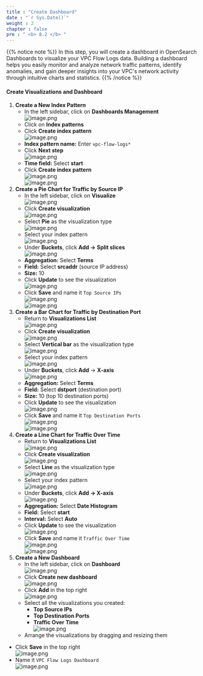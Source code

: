 ```yaml
---
title : "Create Dashboard"
date : "`r Sys.Date()`"
weight : 2
chapter : false
pre : " <b> 8.2 </b> "
---
```


{{% notice note %}}
In this step, you will create a dashboard in OpenSearch Dashboards to visualize your VPC Flow Logs data. Building a dashboard helps you easily monitor and analyze network traffic patterns, identify anomalies, and gain deeper insights into your VPC's network activity through intuitive charts and statistics.
{{% /notice %}}

#### Create Visualizations and Dashboard
1. **Create a New Index Pattern**
    - In the left sidebar, click on **Dashboards Management**        
        ![image.png](/images/8/8.2/image.png)        
    - Click on **Index patterns**
    - Click **Create index pattern**        
        ![image.png](/images/8/8.2/image%201.png)        
    - **Index pattern name:** Enter `vpc-flow-logs*`
    - Click **Next step**        
        ![image.png](/images/8/8.2/image%202.png)        
    - **Time field:** Select **start**
    - Click **Create index pattern**        
        ![image.png](/images/8/8.2/image%203.png)        
        ![image.png](/images/8/8.2/image%204.png)        
2. **Create a Pie Chart for Traffic by Source IP**
    - In the left sidebar, click on **Visualize**        
        ![image.png](/images/8/8.2/image%205.png)        
    - Click **Create visualization**        
        ![image.png](/images/8/8.2/image%206.png)        
    - Select **Pie** as the visualization type        
        ![image.png](/images/8/8.2/image%207.png)       
    - Select your index pattern        
        ![image.png](/images/8/8.2/image%208.png)        
    - Under **Buckets**, click **Add →** **Split slices**        
        ![image.png](/images/8/8.2/image%209.png)        
    - **Aggregation:** Select **Terms**
    - **Field:** Select **srcaddr** (source IP address)
    - **Size:** 10
    - Click **Update** to see the visualization        
        ![image.png](/images/8/8.2/image%2010.png)        
    - Click **Save** and name it `Top Source IPs`        
        ![image.png](/images/8/8.2/image%2011.png)        
        ![image.png](/images/8/8.2/image%2012.png)        
3. **Create a Bar Chart for Traffic by Destination Port**
    - Return to **Visualizations List**        
        ![image.png](/images/8/8.2/image%2013.png)        
    - Click **Create visualization**        
        ![image.png](/images/8/8.2/image%2014.png)        
    - Select **Vertical bar** as the visualization type        
        ![image.png](/images/8/8.2/image%2015.png)        
    - Select your index pattern        
        ![image.png](/images/8/8.2/image%2016.png)        
    - Under **Buckets**, click **Add** → **X-axis**        
        ![image.png](/images/8/8.2/image%2017.png)        
    - **Aggregation:** Select **Terms**
    - **Field:** Select **dstport** (destination port)
    - **Size:** 10 (top 10 destination ports)
    - Click **Update** to see the visualization        
        ![image.png](/images/8/8.2/image%2018.png)        
    - Click **Save** and name it `Top Destination Ports`        
        ![image.png](/images/8/8.2/image%2019.png)        
        ![image.png](/images/8/8.2/image%2020.png)        
4. **Create a Line Chart for Traffic Over Time**
    - Return to **Visualizations List**        
        ![image.png](/images/8/8.2/image%2021.png)        
    - Click **Create visualization**        
        ![image.png](/images/8/8.2/image%2022.png)        
    - Select **Line** as the visualization type        
        ![image.png](/images/8/8.2/image%2023.png)        
    - Select your index pattern        
        ![image.png](/images/8/8.2/image%2024.png)        
    - Under **Buckets**, click **Add → X-axis**        
        ![image.png](/images/8/8.2/image%2025.png)        
    - **Aggregation:** Select **Date Histogram**
    - **Field:** Select **start**
    - **Interval:** Select **Auto**
    - Click **Update** to see the visualization        
        ![image.png](/images/8/8.2/image%2026.png)        
    - Click **Save** and name it `Traffic Over Time`        
        ![image.png](/images/8/8.2/image%2027.png)    
    ![image.png](/images/8/8.2/image%2028.png)    
5. **Create a New Dashboard**
    - In the left sidebar, click on **Dashboard**        
        ![image.png](/images/8/8.2/image%2029.png)        
    - Click **Create new dashboard**        
        ![image.png](/images/8/8.2/image%2030.png)        
    - Click **Add** in the top right        
        ![image.png](/images/8/8.2/image%2031.png)        
    - Select all the visualizations you created:
        - **Top Source IPs**
        - **Top Destination Ports**
        - **Traffic Over Time**        
        ![image.png](/images/8/8.2/image%2032.png)        
    - Arrange the visualizations by dragging and resizing them
- Click **Save** in the top right    
    ![image.png](/images/8/8.2/image%2033.png)    
- Name it `VPC Flow Logs Dashboard`    
    ![image.png](/images/8/8.2/image%2034.png)